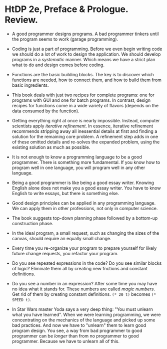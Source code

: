 HtDP 2e, Preface & Prologue. Review.
====================================

* A good programmer designs programs. A bad programmer tinkers until the program
seems to work (garage programming).

* Coding is just a part of programming. Before we even begin writing code
we should do a lot of work to design the application. We should develop programs
in a *systematic* manner. Which means we have a strict plan
what to do and design comes before coding.

* Functions are the basic building blocks. The key is to discover which functions
are needed, how to connect them, and how to build them from basic ingredients.

* This book deals with just two recipes for complete programs: one for programs
with GUI and one for batch programs. In contrast, design recipes for functions come
in a wide variety of flavors (depends on the data consumed by the function).

* Getting everything right at once is nearly impossible. Instead, computer scientists
apply *iterative refinement*. In essence, iterative refinement recommends stripping away
all inessential details at first and finding a solution for the remaining core problem.
A refinement step adds in one of these omitted details and re-solves the expanded problem,
using the existing solution as much as possible.

* It is not enough to know a programming language to be a good programmer.
There is something more fundamental. If you know how to program well in one language,
you will program well in any other language.

* Being a good programmer is like being a good essay writer. Knowing English alone
does not make you a good essay writer. You have to know English to write essays,
but there is something else.

* Good design principles can be applied in any programming language.
We can apply them in other professions, not only in computer science.

* The book suggests top-down planning phase followed by a bottom-up construction phase.

* In the ideal program, a small request, such as changing the sizes of the canvas,
should require an equally small change.

* Every time you re-organize your program to prepare yourself for likely future
change requests, you refactor your program.

* Do you see repeated expressions in the code? Do you see similar blocks of logic?
Eliminate them all by creating new fnctions and constant definitions.

* Do you see a number in an expression? After some time you may have no idea what it stands for.
These numbers are called *magic numbers*. Get rid of them by creating constant definitions.
`(* 20 t)` becomes `(* SPEED t)`.

* In Star Wars master Yoda says a very deep thing: "You must unlearn what you have learned".
When we were learning programming, we were concentrating on the mechanics of the language
and picked up some bad practices. And now we have to "unlearn" them to learn good program design.
You see, a way from bad programmer to good programmer can be *longer* than from no programmer
to good programmer. Because we have to unlearn all of this.

